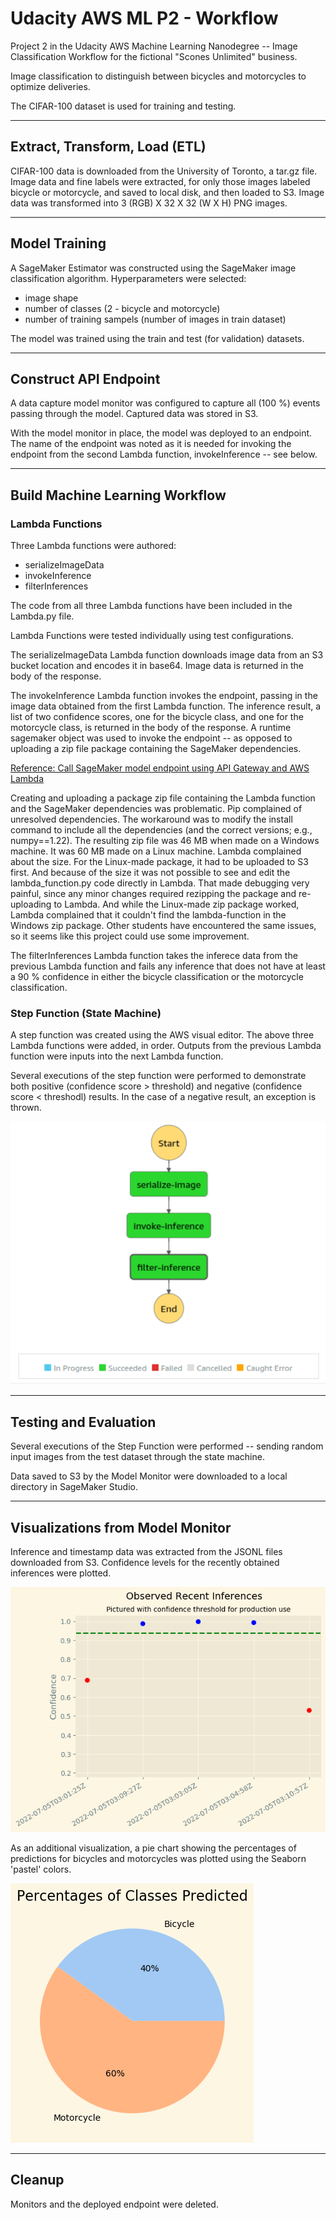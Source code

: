 # Udacity AWS ML P2 - Workflow

Project 2 in the Udacity AWS Machine Learning Nanodegree -- Image Classification Workflow for the fictional "Scones Unlimited" business.

Image classification to distinguish between bicycles and motorcycles to optimize deliveries.

The CIFAR-100 dataset is used for training and testing.

---
## Extract, Transform, Load (ETL)
CIFAR-100 data is downloaded from the University of Toronto, a tar.gz file.  Image data and fine labels were extracted, for only those images labeled bicycle or motorcycle, and saved to local disk, and then loaded to S3.  Image data was transformed into 3 (RGB) X 32 X 32 (W X H) PNG images.  

---
## Model Training
A SageMaker Estimator was constructed using the SageMaker image classification algorithm.  Hyperparameters were selected:
- image shape
- number of classes (2 - bicycle and motorcycle)
- number of training sampels (number of images in train dataset)

The model was trained using the train and test (for validation) datasets.

---
## Construct API Endpoint
A data capture model monitor was configured to capture all (100 %) events passing through the model.  Captured data was stored in S3.

With the model monitor in place, the model was deployed to an endpoint.  The name of the endpoint was noted as it is needed for invoking the endpoint from the second Lambda function, invokeInference -- see below.

---
## Build Machine Learning Workflow


### Lambda Functions
Three Lambda functions were authored:
- serializeImageData
- invokeInference
- filterInferences

The code from all three Lambda functions have been included in the Lambda.py file.

Lambda Functions were tested individually using test configurations.

The serializeImageData Lambda function downloads image data from an S3 bucket location and encodes it in base64.  Image data is returned in the body of the response.

The invokeInference Lambda function invokes the endpoint, passing in the image data obtained from the first Lambda function.  The inference result, a list of two confidence scores, one for the bicycle class, and one for the motorcycle class, is returned in the body of the response. A runtime sagemaker object was used to invoke the endpoint -- as opposed to uploading a zip file package containing the SageMaker dependencies.  

[Reference: Call SageMaker model endpoint using API Gateway and AWS Lambda](https://aws.amazon.com/blogs/machine-learning/call-an-amazon-sagemaker-model-endpoint-using-amazon-api-gateway-and-aws-lambda/)

Creating and uploading a package zip file containing the Lambda function and the SageMaker dependencies was problematic.  Pip complained of unresolved dependencies. The workaround was to modify the install command to include all the dependencies (and the correct versions; e.g., numpy==1.22).  The resulting zip file was 46 MB when made on a Windows machine.  It was 60 MB made on a Linux machine.  Lambda complained about the size.  For the Linux-made package, it had to be uploaded to S3 first.  And because of the size it was not possible to see and edit the lambda_function.py code directly in Lambda.  That made debugging very painful, since any minor changes required rezipping the package and re-uploading to Lambda.  And while the Linux-made zip package worked, Lambda complained that it couldn't find the lambda-function in the Windows zip package.  Other students have encountered the same issues, so it seems like this project could use some improvement.

The filterInferences Lambda function takes the inferece data from the previous Lambda function and fails any inference that does not have at least a 90 % confidence in either the bicycle classification or the motorcycle classification.


### Step Function (State Machine)
A step function was created using the AWS visual editor.  The above three Lambda functions were added, in order. Outputs from the previous Lambda function were inputs into the next Lambda function.

Several executions of the step function were performed to demonstrate both positive (confidence score > threshold) and negative (confidence score < threshodl) results.  In the case of a negative result, an exception is thrown.

![Step Function Graph](images/StepFunctionPassGraphOnly.png)

---
## Testing and Evaluation
Several executions of the Step Function were performed -- sending random input images from the test dataset through the state machine.

Data saved to S3 by the Model Monitor were downloaded to a local directory in SageMaker Studio.

---
## Visualizations from Model Monitor
Inference and timestamp data was extracted from the JSONL files downloaded from S3.  Confidence levels for the recently obtained inferences were plotted.

![Recent Inferences](images/InferenceVisualization.png)

As an additional visualization, a pie chart showing the percentages of predictions for bicycles and motorcycles was plotted using the Seaborn 'pastel' colors.

![Classes Predicted](images/ClassPercentages.png)

---
## Cleanup
Monitors and the deployed endpoint were deleted.